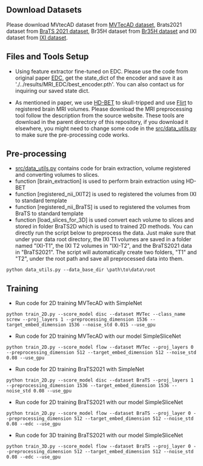 
## Download Datasets

Please download MVtecAD dataset from [MVTecAD dataset](https://www.mvtec.com/company/research/datasets/mvtec-ad/), Brats2021 dataset from [BraTS 2021 dataset](https://www.kaggle.com/datasets/dschettler8845/brats-2021-task1), Br35H dataset from [Br35H dataset](https://www.kaggle.com/datasets/ahmedhamada0/brain-tumor-detection) and IXI dataset from [IXI dataset](https://brain-development.org/ixi-dataset/).

## Files and Tools Setup
- Using feature extractor fine-tuned on EDC.
 Please use the code from original paper [EDC](https://github.com/guojiajeremy/edc), get the state_dict of the encoder and save it as './../results/MRI_EDC/best_encoder.pth'. You can also contact us for inquiring our saved state dict.

- As mentioned in paper, we use [HD-BET](https://github.com/MIC-DKFZ/HD-BET) to skull-tripped and use [Flirt](https://fsl.fmrib.ox.ac.uk/fsl/fslwiki/FLIRT) to registered brain MRI volumes. Please download the MRI preprocessing tool follow the description from the source website.  These tools are download in the parent directory of this repository, if you download it elsewhere, you might need to change some code in the [src/data_utils.py](src/data_utils.py) to make sure the pre-processing code works.

## Pre-processing
 - [src/data_utils.py](src/data_utils.py) contains code for brain extraction, volume registered and converting volumes to slices. 
 - function [brain_extraction] is used to perform brain extraction using HD-BET
 - function [registered_nii_IXIT2] is used to registered the volumes from IXI to standard template
 - function [registered_nii_BraTS] is used to registered the volumes from BraTS to standard template
 - function [load_slices_for_3D] is used convert each volume to slices and stored in folder BraTS2D which is used to trained 2D methods.
You can directly run the script below to preprocess the data. Just make sure that under your data root directory, the IXI T1 volumes are saved in a folder named "IXI-T1", the IXI T2 volumes in "IXI-T2", and the BraTS2021 data in "BraTS2021". The script will automatically create two folders, "T1" and "T2", under the root path and save all preprocessed data into them.
```
python data_utils.py --data_base_dir \path\to\data\root
```

## Training
- Run code for 2D training MVTecAD with SimpleNet
```
python train_2D.py --score_model disc --dataset MVTec --class_name screw --proj_layers 1 --preprocessing_dimension 1536 --target_embed_dimension 1536 --noise_std 0.015 --use_gpu
```

- Run code for 2D training MVTecAD with our model SimpleSliceNet
```
python train_2D.py --score_model flow --dataset MVTec --proj_layers 0 --preprocessing_dimension 512 --target_embed_dimension 512 --noise_std 0.08 --use_gpu
```

- Run code for 2D training BraTS2021 with SimpleNet
```
python train_2D.py --score_model disc --dataset BraTS --proj_layers 1 --preprocessing_dimension 1536 --target_embed_dimension 1536 --noise_std 0.08 --use_gpu
```

- Run code for 2D training BraTS2021 with our model SimpleSliceNet
```
python train_2D.py --score_model flow --dataset BraTS --proj_layer 0 --preprocessing_dimension 512 --target_embed_dimension 512 --noise_std 0.08 --edc --use_gpu
```

- Run code for 3D training BraTS2021 with our model SimpleSliceNet
```
python train_3D.py --score_model flow --dataset BraTS --proj_layer 0 --preprocessing_dimension 512 --target_embed_dimension 512 --noise_std 0.08 --edc --use_gpu
```



